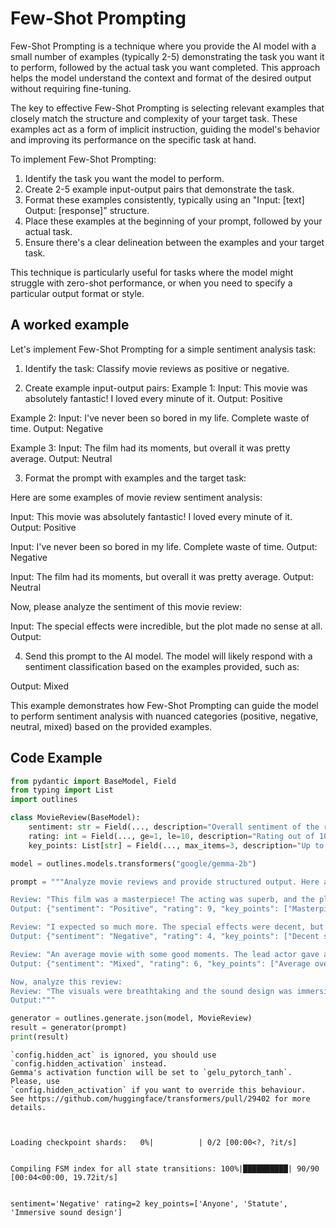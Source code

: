 # Few-Shot Prompting


Few-Shot Prompting is a technique where you provide the AI model with a small number of examples (typically 2-5) demonstrating the task you want it to perform, followed by the actual task you want completed. This approach helps the model understand the context and format of the desired output without requiring fine-tuning. 

The key to effective Few-Shot Prompting is selecting relevant examples that closely match the structure and complexity of your target task. These examples act as a form of implicit instruction, guiding the model's behavior and improving its performance on the specific task at hand.

To implement Few-Shot Prompting:
1. Identify the task you want the model to perform.
2. Create 2-5 example input-output pairs that demonstrate the task.
3. Format these examples consistently, typically using an "Input: [text] Output: [response]" structure.
4. Place these examples at the beginning of your prompt, followed by your actual task.
5. Ensure there's a clear delineation between the examples and your target task.

This technique is particularly useful for tasks where the model might struggle with zero-shot performance, or when you need to specify a particular output format or style.
    

## A worked example


Let's implement Few-Shot Prompting for a simple sentiment analysis task:

1. Identify the task: Classify movie reviews as positive or negative.

2. Create example input-output pairs:
Example 1:
Input: This movie was absolutely fantastic! I loved every minute of it.
Output: Positive

Example 2:
Input: I've never been so bored in my life. Complete waste of time.
Output: Negative

Example 3:
Input: The film had its moments, but overall it was pretty average.
Output: Neutral

3. Format the prompt with examples and the target task:

Here are some examples of movie review sentiment analysis:

Input: This movie was absolutely fantastic! I loved every minute of it.
Output: Positive

Input: I've never been so bored in my life. Complete waste of time.
Output: Negative

Input: The film had its moments, but overall it was pretty average.
Output: Neutral

Now, please analyze the sentiment of this movie review:

Input: The special effects were incredible, but the plot made no sense at all.
Output:

4. Send this prompt to the AI model. The model will likely respond with a sentiment classification based on the examples provided, such as:

Output: Mixed

This example demonstrates how Few-Shot Prompting can guide the model to perform sentiment analysis with nuanced categories (positive, negative, neutral, mixed) based on the provided examples.
    
## Code Example






```python
from pydantic import BaseModel, Field
from typing import List
import outlines

class MovieReview(BaseModel):
    sentiment: str = Field(..., description="Overall sentiment of the review (Positive, Negative, or Mixed)")
    rating: int = Field(..., ge=1, le=10, description="Rating out of 10")
    key_points: List[str] = Field(..., max_items=3, description="Up to 3 key points from the review")

model = outlines.models.transformers("google/gemma-2b")

prompt = """Analyze movie reviews and provide structured output. Here are some examples:

Review: "This film was a masterpiece! The acting was superb, and the plot kept me on the edge of my seat. However, the pacing was a bit slow at times."
Output: {"sentiment": "Positive", "rating": 9, "key_points": ["Masterpiece", "Superb acting", "Slow pacing"]}

Review: "I expected so much more. The special effects were decent, but the story was confusing and the characters were poorly developed."
Output: {"sentiment": "Negative", "rating": 4, "key_points": ["Decent special effects", "Confusing story", "Poor character development"]}

Review: "An average movie with some good moments. The lead actor gave a strong performance, but the plot was predictable."
Output: {"sentiment": "Mixed", "rating": 6, "key_points": ["Average overall", "Strong lead performance", "Predictable plot"]}

Now, analyze this review:
Review: "The visuals were breathtaking and the sound design was immersive. Unfortunately, the dialogue felt forced and unnatural, which took me out of the experience."
Output:"""

generator = outlines.generate.json(model, MovieReview)
result = generator(prompt)
print(result)
```

    `config.hidden_act` is ignored, you should use `config.hidden_activation` instead.
    Gemma's activation function will be set to `gelu_pytorch_tanh`. Please, use
    `config.hidden_activation` if you want to override this behaviour.
    See https://github.com/huggingface/transformers/pull/29402 for more details.



    Loading checkpoint shards:   0%|          | 0/2 [00:00<?, ?it/s]


    Compiling FSM index for all state transitions: 100%|██████████| 90/90 [00:04<00:00, 19.72it/s]


    sentiment='Negative' rating=2 key_points=['Anyone', 'Statute', 'Immersive sound design']



```python

```
